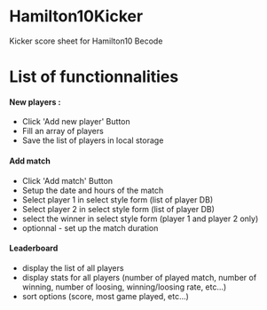 # Hamilton10Kicker
Kicker score sheet for Hamilton10 Becode

# List of functionnalities
#### New players :
- Click 'Add new player' Button 
- Fill an array of players
- Save the list of players in local storage
#### Add match
- Click 'Add match' Button
- Setup the date and hours of the match
- Select player 1 in select style form (list of player DB)
- Select player 2 in select style form (list of player DB)
- select the winner in select style form (player 1 and player 2 only)
- optionnal - set up the match duration
#### Leaderboard
- display the list of all players
- display stats for all players (number of played match, number of winning, number of loosing, winning/loosing rate, etc...)
- sort options (score, most game played, etc...)



